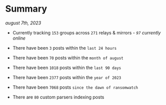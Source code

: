 
# Summary
_august 7th, 2023_

- Currently tracking `153` groups across `271` relays & mirrors - _`97` currently online_

- There have been `3` posts within the `last 24 hours`

- There have been `70` posts within the `month of august`

- There have been `1018` posts within the `last 90 days`

- There have been `2377` posts within the `year of 2023`

- There have been `7068` posts `since the dawn of ransomwatch`

- There are `80` custom parsers indexing posts
